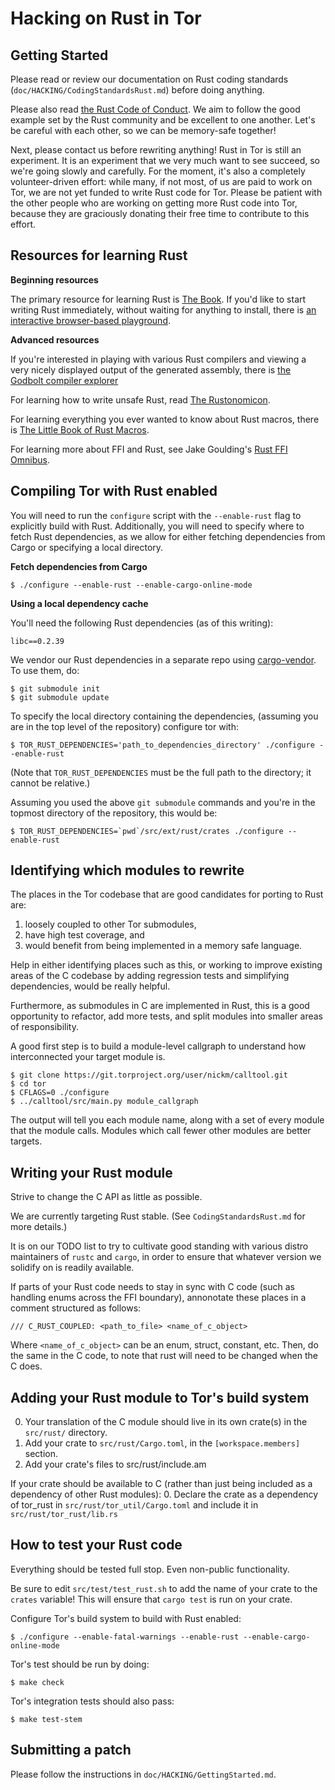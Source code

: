 # Hacking on Rust in Tor

## Getting Started

Please read or review our documentation on Rust coding standards
(`doc/HACKING/CodingStandardsRust.md`) before doing anything.

Please also read
[the Rust Code of Conduct](https://www.rust-lang.org/en-US/conduct.html). We
aim to follow the good example set by the Rust community and be
excellent to one another.  Let's be careful with each other, so we can
be memory-safe together!

Next, please contact us before rewriting anything!  Rust in Tor is still
an experiment.  It is an experiment that we very much want to see
succeed, so we're going slowly and carefully.  For the moment, it's also
a completely volunteer-driven effort: while many, if not most, of us are
paid to work on Tor, we are not yet funded to write Rust code for Tor.
Please be patient with the other people who are working on getting more
Rust code into Tor, because they are graciously donating their free time
to contribute to this effort.

## Resources for learning Rust

**Beginning resources**

The primary resource for learning Rust is
[The Book](https://doc.rust-lang.org/book/).  If you'd like to start writing
Rust immediately, without waiting for anything to install, there is
[an interactive browser-based playground](https://play.rust-lang.org/).

**Advanced resources**

If you're interested in playing with various Rust compilers and viewing
a very nicely displayed output of the generated assembly, there is
[the Godbolt compiler explorer](https://rust.godbolt.org/)

For learning how to write unsafe Rust, read
[The Rustonomicon](https://doc.rust-lang.org/nomicon/).

For learning everything you ever wanted to know about Rust macros, there
is
[The Little Book of Rust Macros](https://danielkeep.github.io/tlborm/book/index.html).

For learning more about FFI and Rust, see Jake Goulding's
[Rust FFI Omnibus](https://jakegoulding.com/rust-ffi-omnibus/).

## Compiling Tor with Rust enabled

You will need to run the `configure` script with the `--enable-rust`
flag to explicitly build with Rust. Additionally, you will need to
specify where to fetch Rust dependencies, as we allow for either
fetching dependencies from Cargo or specifying a local directory.

**Fetch dependencies from Cargo**

```console
$ ./configure --enable-rust --enable-cargo-online-mode
```

**Using a local dependency cache**

You'll need the following Rust dependencies (as of this writing):

    libc==0.2.39

We vendor our Rust dependencies in a separate repo using
[cargo-vendor](https://github.com/alexcrichton/cargo-vendor).  To use
them, do:

```console
$ git submodule init
$ git submodule update
```

To specify the local directory containing the dependencies, (assuming
you are in the top level of the repository) configure tor with:

```console
$ TOR_RUST_DEPENDENCIES='path_to_dependencies_directory' ./configure --enable-rust
```

(Note that `TOR_RUST_DEPENDENCIES` must be the full path to the directory; it
cannot be relative.)

Assuming you used the above `git submodule` commands and you're in the
topmost directory of the repository, this would be:

```console
$ TOR_RUST_DEPENDENCIES=`pwd`/src/ext/rust/crates ./configure --enable-rust
```

## Identifying which modules to rewrite

The places in the Tor codebase that are good candidates for porting to
Rust are:

1. loosely coupled to other Tor submodules,
2. have high test coverage, and
3. would benefit from being implemented in a memory safe language.

Help in either identifying places such as this, or working to improve
existing areas of the C codebase by adding regression tests and
simplifying dependencies, would be really helpful.

Furthermore, as submodules in C are implemented in Rust, this is a good
opportunity to refactor, add more tests, and split modules into smaller
areas of responsibility.

A good first step is to build a module-level callgraph to understand how
interconnected your target module is.

```console
$ git clone https://git.torproject.org/user/nickm/calltool.git
$ cd tor
$ CFLAGS=0 ./configure
$ ../calltool/src/main.py module_callgraph
```

The output will tell you each module name, along with a set of every module that
the module calls.  Modules which call fewer other modules are better targets.

## Writing your Rust module

Strive to change the C API as little as possible.

We are currently targeting Rust stable. (See `CodingStandardsRust.md` for more
details.)

It is on our TODO list to try to cultivate good
standing with various distro maintainers of `rustc` and `cargo`, in
order to ensure that whatever version we solidify on is readily
available.

If parts of your Rust code needs to stay in sync with C code (such as
handling enums across the FFI boundary), annonotate these places in a
comment structured as follows:

  `/// C_RUST_COUPLED: <path_to_file> <name_of_c_object>`

Where `<name_of_c_object>` can be an enum, struct, constant, etc.  Then,
do the same in the C code, to note that rust will need to be changed
when the C does.

## Adding your Rust module to Tor's build system

0. Your translation of the C module should live in its own crate(s)
   in the `src/rust/` directory.
1. Add your crate to `src/rust/Cargo.toml`, in the
   `[workspace.members]` section.
2. Add your crate's files to src/rust/include.am

If your crate should be available to C (rather than just being included as a
dependency of other Rust modules):
0. Declare the crate as a dependency of tor_rust in
   `src/rust/tor_util/Cargo.toml` and include it in
   `src/rust/tor_rust/lib.rs`

## How to test your Rust code

Everything should be tested full stop.  Even non-public functionality.

Be sure to edit `src/test/test_rust.sh` to add the name of your
crate to the `crates` variable! This will ensure that `cargo test` is
run on your crate.

Configure Tor's build system to build with Rust enabled:

```console
$ ./configure --enable-fatal-warnings --enable-rust --enable-cargo-online-mode
```

Tor's test should be run by doing:

```console
$ make check
```

Tor's integration tests should also pass:

```console
$ make test-stem
```

## Submitting a patch

Please follow the instructions in `doc/HACKING/GettingStarted.md`.
